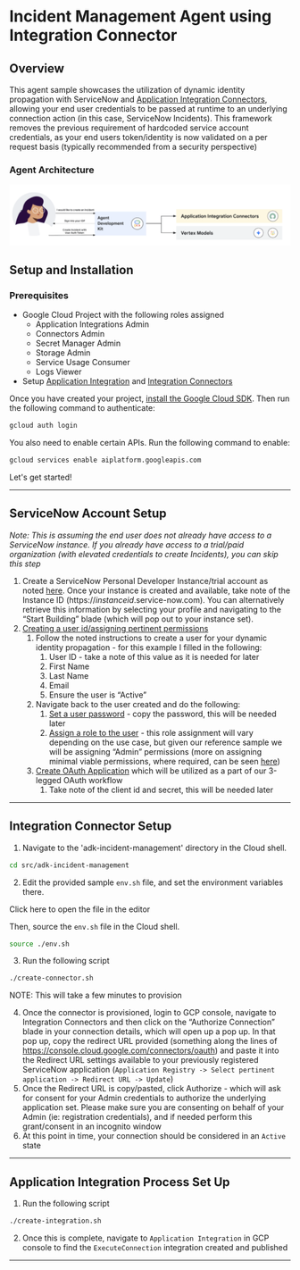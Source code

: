 # Incident Management Agent using Integration Connector

## Overview

This agent sample showcases the utilization of dynamic identity propagation with ServiceNow and [Application Integration Connectors](https://cloud.google.com/application-integration/docs/using-integration-connectors), allowing your end user credentials to be passed at runtime to an underlying connection action (in this case, ServiceNow Incidents). This framework removes the previous requirement of hardcoded service account credentials, as your end users token/identity is now validated on a per request basis (typically recommended from a security perspective)

### Agent Architecture

![architecture](https://github.com/GoogleCloudPlatform/application-integration-samples/blob/adk-sample/src/adk-incident-management/adk-incident-management-arch-flow.png?raw=true)

## Setup and Installation

### Prerequisites

- Google Cloud Project with the following roles assigned
  - Application Integrations Admin
  - Connectors Admin
  - Secret Manager Admin
  - Storage Admin
  - Service Usage Consumer
  - Logs Viewer
- Setup [Application Integration](https://cloud.google.com/application-integration/docs/setup-application-integration) and [Integration Connectors](https://cloud.google.com/integration-connectors/docs/setup-integration-connectors)

Once you have created your project, [install the Google Cloud SDK](https://cloud.google.com/sdk/docs/install). Then run the following command to authenticate:
```bash
gcloud auth login
```
You also need to enable certain APIs. Run the following command to enable:
```bash
gcloud services enable aiplatform.googleapis.com
```

Let's get started!

---

## ServiceNow Account Setup

*Note: This is assuming the end user does not already have access to a ServiceNow instance. If you already have access to a trial/paid organization (with elevated credentials to create Incidents), you can skip this step*

1. Create a ServiceNow Personal Developer Instance/trial account as noted [here](https://developer.servicenow.com/dev.do#!/learn/learning-plans/washingtondc/new_to_servicenow/app_store_learnv2_buildmyfirstapp_washingtondc_exercise_obtain_a_personal_developer_instance). Once your instance is created and available, take note of the Instance ID (https://*instanceid*.service-now.com). You can alternatively retrieve this information by selecting your profile and navigating to the “Start Building” blade (which will pop out to your instance set).
2. [Creating a user id/assigning pertinent permissions](https://www.servicenow.com/docs/bundle/zurich-platform-administration/page/administer/users-and-groups/task/t_CreateAUser.html)
   1. Follow the noted instructions to create a user for your dynamic identity propagation - for this example I filled in the following:
      1. User ID - take a note of this value as it is needed for later
      2. First Name
      3. Last Name
      4. Email
      5. Ensure the user is “Active”
   2. Navigate back to the user created and do the following:
      1. [Set a user password](https://www.servicenow.com/docs/bundle/yokohama-platform-security/page/integrate/authentication/task/reset-your-password.html) - copy the password, this will be needed later
      2. [Assign a role to the user](https://www.servicenow.com/docs/bundle/yokohama-platform-administration/page/administer/users-and-groups/task/t_AssignARoleToAUser.html) - this role assignment will vary depending on the use case, but given our reference sample we will be assigning “Admin” permissions (more on assigning minimal viable permissions, where required, can be seen [here](https://www.servicenow.com/docs/bundle/zurich-platform-administration/page/administer/roles/reference/r_BaseSystemRoles.html))
   3. [Create OAuth Application](https://www.servicenow.com/docs/bundle/xanadu-security-management/page/product/secops-integration-sir/secops-integration-splunk-addon/task/configure-application-registry-splunk.html) which will be utilized as a part of our 3-legged OAuth workflow
      1. Take note of the client id and secret, this will be needed later

---

## Integration Connector Setup

1. Navigate to the 'adk-incident-management' directory in the Cloud shell.
```sh
cd src/adk-incident-management
```
2. Edit the provided sample `env.sh` file, and set the environment variables there.

Click <walkthrough-editor-open-file filePath="src/adk-incident-management/env.sh">here</walkthrough-editor-open-file> to open the file in the editor

Then, source the `env.sh` file in the Cloud shell.

```sh
source ./env.sh
```
3. Run the following script
```sh
./create-connector.sh
```

NOTE: This will take a few minutes to provision

4. Once the connector is provisioned, login to GCP console, navigate to Integration Connectors and then click on the “Authorize Connection” blade in your connection details, which will open up a pop up. In that pop up, copy the redirect URL provided (something along the lines of https://console.cloud.google.com/connectors/oauth) and paste it into the Redirect URL settings available to your previously registered ServiceNow application (`Application Registry -> Select pertinent application -> Redirect URL -> Update`)
5. Once the Redirect URL is copy/pasted, click Authorize - which will ask for consent for your Admin credentials to authorize the underlying application set. Please make sure you are consenting on behalf of your Admin (ie: registration credentials), and if needed perform this grant/consent in an incognito window
6. At this point in time, your connection should be considered in an `Active` state
   
---

## Application Integration Process Set Up

1. Run the following script 
```sh
./create-integration.sh
```
2. Once this is complete, navigate to `Application Integration` in GCP console to find the `ExecuteConnection` integration created and published

---